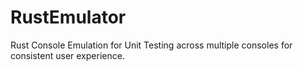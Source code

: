 # RustEmulator
Rust Console Emulation for Unit Testing across multiple consoles for consistent user experience.
